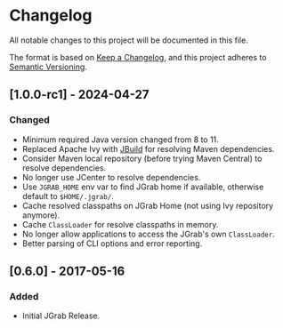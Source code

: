 # Changelog

All notable changes to this project will be documented in this file.

The format is based on [Keep a Changelog](https://keepachangelog.com/en/1.1.0/),
and this project adheres to [Semantic Versioning](https://semver.org/spec/v2.0.0.html).

## [1.0.0-rc1] - 2024-04-27

### Changed

- Minimum required Java version changed from 8 to 11.
- Replaced Apache Ivy with [JBuild](https://github.com/renatoathaydes/jbuild/) for resolving Maven dependencies.
- Consider Maven local repository (before trying Maven Central) to resolve dependencies.
- No longer use JCenter to resolve dependencies.
- Use `JGRAB_HOME` env var to find JGrab home if available, otherwise default to `$HOME/.jgrab/`.
- Cache resolved classpaths on JGrab Home (not using Ivy repository anymore).
- Cache `ClassLoader` for resolve classpaths in memory.
- No longer allow applications to access the JGrab's own `ClassLoader`.
- Better parsing of CLI options and error reporting.

## [0.6.0] - 2017-05-16

### Added

- Initial JGrab Release.

